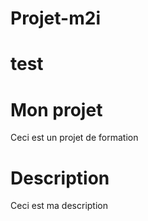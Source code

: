 # Projet-m2i
# test

# Mon projet
Ceci est un projet de formation

# Description
Ceci est ma description
